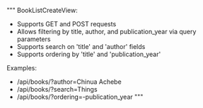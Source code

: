 """
BookListCreateView:
- Supports GET and POST requests
- Allows filtering by title, author, and publication_year via query parameters
- Supports search on 'title' and 'author' fields
- Supports ordering by 'title' and 'publication_year'

Examples:
- /api/books/?author=Chinua Achebe
- /api/books/?search=Things
- /api/books/?ordering=-publication_year
"""